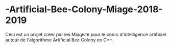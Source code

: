 # -Artificial-Bee-Colony-Miage-2018-2019
Ceci est un projet créer par les Miagiste pour le cours d'intelligence artificiel autour de l'algorithme Artificial Bee Colony en C++.
